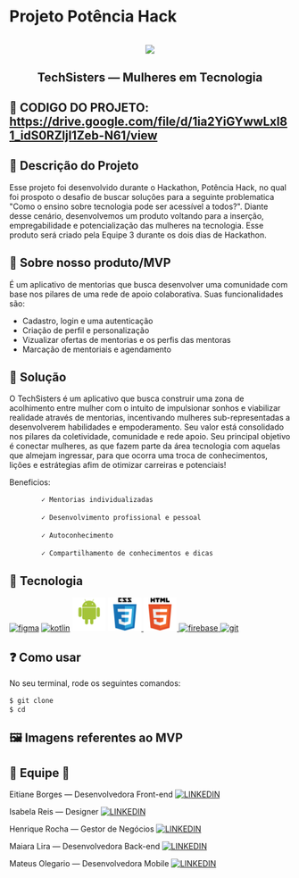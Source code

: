 # Projeto Potência Hack 

<h2 align="center">
    <img src="https://github.com/MaiLira/Projeto_Hackathon_Pot-ncia_Hack/blob/main/logo_techsisters.png" width="400">
     <br><br>
    <b> TechSisters — Mulheres em Tecnologia  </b>  
    <br>
</h2>


## 🚀 CODIGO DO PROJETO: https://drive.google.com/file/d/1ia2YiGYwwLxl81_idS0RZljI1Zeb-N61/view
 
##  :pencil: Descrição do Projeto 

Esse projeto foi desenvolvido durante o Hackathon, Potência Hack, no qual foi prospoto o 
desafio de buscar soluções para a seguinte problematica "Como o ensino sobre tecnologia pode ser acessível a todos?". 
Diante desse cenário, desenvolvemos um produto voltando para a inserção, empregabilidade e potencialização das mulheres na tecnologia.
Esse produto será criado pela Equipe 3 durante os dois dias de Hackathon.

## :bookmark: Sobre nosso produto/MVP 

É um aplicativo de mentorias que busca desenvolver uma comunidade com base nos pilares de uma rede de apoio colaborativa. Suas funcionalidades são:
- Cadastro, login e uma autenticação
- Criação de perfil e personalização
- Vizualizar ofertas de mentorias e os perfis das mentoras
- Marcação de mentoriais e agendamento
 


## 🙌  Solução

O TechSisters é um aplicativo que busca construir uma zona de acolhimento entre mulher com o intuito de impulsionar sonhos e 
viabilizar realidade através de mentorias, incentivando mulheres sub-representadas a desenvolverem habilidades e empoderamento.
Seu valor está consolidado nos pilares da coletividade, comunidade e rede apoio. Seu principal objetivo é conectar mulheres,
as que fazem parte da área tecnologia com aquelas que almejam ingressar, para que ocorra uma troca de conhecimentos, lições
e estrátegias afim de otimizar carreiras e potenciais!

Beneficios: 

            ✓ Mentorias individualizadas 

            ✓ Desenvolvimento profissional e pessoal

            ✓ Autoconhecimento

            ✓ Compartilhamento de conhecimentos e dicas
            
 
## 🚀 Tecnologia

<p align="left"> <a href="https://www.figma.com/" target="_blank" rel="noreferrer"> <img src="https://www.vectorlogo.zone/logos/figma/figma-icon.svg" alt="figma" width="60" height="60"/></a> 
<a href="https://kotlinlang.org" target="_blank" rel="noreferrer"> <img src="https://www.vectorlogo.zone/logos/kotlinlang/kotlinlang-icon.svg" alt="kotlin" width="60" height="60"/></a>
<a href="https://developer.android.com" target="_blank" rel="noreferrer"> <img src="https://raw.githubusercontent.com/devicons/devicon/master/icons/android/android-original-wordmark.svg" alt="android" width="60" height="60"/></a>
<a href="https://www.w3schools.com/css/" target="_blank" rel="noreferrer"><img src="https://raw.githubusercontent.com/devicons/devicon/master/icons/css3/css3-original-wordmark.svg" alt="css3" width="60" height="60"/> </a> 
<a href="https://www.w3.org/html/" target="_blank" rel="noreferrer"> <img src="https://raw.githubusercontent.com/devicons/devicon/master/icons/html5/html5-original-wordmark.svg" alt="html5" width="60" height="60"/> 
<a href="https://firebase.google.com/" target="_blank" rel="noreferrer"> <img src="https://www.vectorlogo.zone/logos/firebase/firebase-icon.svg" alt="firebase" width="60" height="60"/> </a> 
<a href="https://git-scm.com/" target="_blank" rel="noreferrer"> <img src="https://www.vectorlogo.zone/logos/git-scm/git-scm-icon.svg" alt="git" width="60" height="60"/> </a> 
</a> 
</p>
            
## :question: Como usar

No seu terminal, rode os seguintes comandos:

```
$ git clone 
$ cd 
```
## :framed_picture: Imagens referentes ao MVP

## 👥 Equipe 👥


 
Eitiane Borges — Desenvolvedora Front-end  [![LINKEDIN](https://img.shields.io/badge/LinkedIn-0077B5?style=for-the-badge&logo=linkedin&logoColor=white)](https://www.linkedin.com/in/maiaraslira/)

Isabela Reis — Designer   [![LINKEDIN](https://img.shields.io/badge/LinkedIn-0077B5?style=for-the-badge&logo=linkedin&logoColor=white)](https://www.linkedin.com/in/isabela-reis-013895268/)

Henrique Rocha — Gestor de Negócios  [![LINKEDIN](https://img.shields.io/badge/LinkedIn-0077B5?style=for-the-badge&logo=linkedin&logoColor=white)](https://www.linkedin.com/in/rocha-henrique/)

Maiara Lira — Desenvolvedora Back-end [![LINKEDIN](https://img.shields.io/badge/LinkedIn-0077B5?style=for-the-badge&logo=linkedin&logoColor=white)](https://www.linkedin.com/in/maiaraslira/)

Mateus Olegario — Desenvolvedora Mobile  [![LINKEDIN](https://img.shields.io/badge/LinkedIn-0077B5?style=for-the-badge&logo=linkedin&logoColor=white)](https://www.linkedin.com/in/mateussilva-dev/) 




